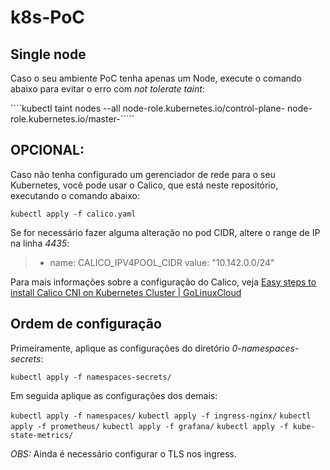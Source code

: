 # k8s-PoC

## Single node

Caso o seu ambiente PoC tenha apenas um Node, execute o comando abaixo para evitar o erro com *not tolerate taint*:

````kubectl taint nodes --all node-role.kubernetes.io/control-plane- node-role.kubernetes.io/master-`````

## OPCIONAL:

Caso não tenha configurado um gerenciador de rede para o seu Kubernetes, você pode usar o Calico, que está neste repositório, executando o comando abaixo:

````kubectl apply -f calico.yaml````

Se for necessário fazer alguma alteração no pod CIDR, altere o range de IP na linha *4435*:

> - name: CALICO_IPV4POOL_CIDR
>   value: "10.142.0.0/24"

Para mais informações sobre a configuração do Calico, veja [Easy steps to install Calico CNI on Kubernetes Cluster | GoLinuxCloud](https://www.golinuxcloud.com/calico-kubernetes/)


## Ordem de configuração

Primeiramente, aplique as configurações do diretório *0-namespaces-secrets*:

````kubectl apply -f namespaces-secrets/````
 
Em seguida aplique as configurações dos demais:

````kubectl apply -f namespaces/````
````kubectl apply -f ingress-nginx/````
````kubectl apply -f prometheus/````
````kubectl apply -f grafana/````
````kubectl apply -f kube-state-metrics/````


*OBS:* Ainda é necessário configurar o TLS nos ingress.